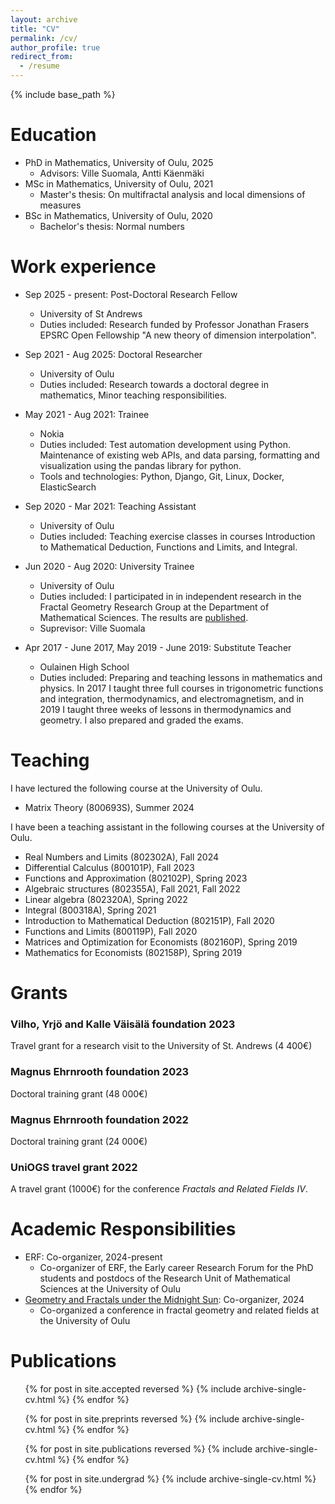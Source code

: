 ```yaml
---
layout: archive
title: "CV"
permalink: /cv/
author_profile: true
redirect_from:
  - /resume
---
```


{% include base_path %}

Education
======
* PhD in Mathematics, University of Oulu, 2025
  * Advisors: Ville Suomala, Antti Käenmäki
* MSc in Mathematics, University of Oulu, 2021
  * Master's thesis: On multifractal analysis and local dimensions of measures
* BSc in Mathematics, University of Oulu, 2020
  * Bachelor's thesis: Normal numbers

Work experience
======
* Sep 2025 - present: Post-Doctoral Research Fellow
  * University of St Andrews
  * Duties included: Research funded by Professor Jonathan Frasers EPSRC Open Fellowship "A new theory of dimension interpolation".

* Sep 2021 - Aug 2025: Doctoral Researcher
  * University of Oulu
  * Duties included: Research towards a doctoral degree in mathematics, Minor teaching responsibilities.

* May 2021 - Aug 2021: Trainee
  * Nokia
  * Duties included: Test automation development using Python. Maintenance of existing web APIs, and data parsing, formatting and visualization using the pandas library for python.
  * Tools and technologies: Python, Django, Git, Linux, Docker, ElasticSearch

* Sep 2020 - Mar 2021: Teaching Assistant
  * University of Oulu
  * Duties included: Teaching exercise classes in courses Introduction to Mathematical Deduction, Functions and Limits, and Integral.

* Jun 2020 - Aug 2020: University Trainee
  * University of Oulu
  * Duties included: I participated in in independent research in the Fractal Geometry Research Group at the Department of Mathematical Sciences. The results are [published](https://journals.calstate.edu/pump/article/view/2434).
  * Suprevisor: Ville Suomala

* Apr 2017 - June 2017, May 2019 - June 2019: Substitute Teacher
  * Oulainen High School
  * Duties included: Preparing and teaching lessons in mathematics and physics. In 2017 I taught three full courses in trigonometric functions and integration, thermodynamics, and electromagnetism, and in 2019 I taught three weeks of lessons in thermodynamics and geometry. I also prepared and graded the exams.

Teaching
======
I have lectured the following course at the University of Oulu.
* Matrix Theory (800693S), Summer 2024

I have been a teaching assistant in the following courses at the University of Oulu.
* Real Numbers and Limits (802302A), Fall 2024
* Differential Calculus (800101P), Fall 2023
* Functions and Approximation (802102P), Spring 2023
* Algebraic structures (802355A), Fall 2021, Fall 2022
* Linear algebra (802320A), Spring 2022
* Integral (800318A), Spring 2021
* Introduction to Mathematical Deduction (802151P), Fall 2020
* Functions and Limits (800119P), Fall 2020
* Matrices and Optimization for Economists (802160P), Spring 2019
* Mathematics for Economists (802158P), Spring 2019

Grants
======

### Vilho, Yrjö and Kalle Väisälä foundation 2023
  Travel grant for a research visit to the University of St. Andrews (4 400€)

### Magnus Ehrnrooth foundation 2023
  Doctoral training grant (48 000€)

### Magnus Ehrnrooth foundation 2022
  Doctoral training grant (24 000€)

### UniOGS travel grant 2022
  A travel grant (1000€) for the conference <i>Fractals and Related Fields IV</i>.

Academic Responsibilities
======
* ERF: Co-organizer, 2024-present
  * Co-organizer of ERF, the Early career Research Forum for the PhD students and postdocs of the Research Unit of Mathematical Sciences at the University of Oulu
* [Geometry and Fractals under the Midnight Sun](https://midnightsun2024.gitlab.io/): Co-organizer, 2024
  * Co-organized a conference in fractal geometry and related fields at the University of Oulu

Publications
======
  <ul>{% for post in site.accepted reversed %}
    {% include archive-single-cv.html %}
  {% endfor %}</ul>
  <ul>{% for post in site.preprints reversed %}
    {% include archive-single-cv.html %}
  {% endfor %}</ul>
  <ul>{% for post in site.publications reversed %}
    {% include archive-single-cv.html %}
  {% endfor %}</ul>
  <ul>{% for post in site.undergrad %}
    {% include archive-single-cv.html %}
  {% endfor %}</ul>

